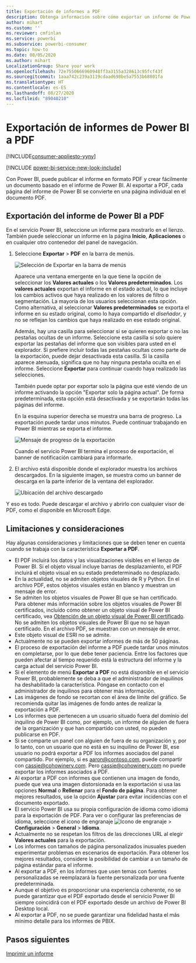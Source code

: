 ```yaml
---
title: Exportación de informes a PDF
description: Obtenga información sobre cómo exportar un informe de Power BI a PDF.
author: mihart
ms.custom: ''
ms.reviewer: cmfinlan
ms.service: powerbi
ms.subservice: powerbi-consumer
ms.topic: how-to
ms.date: 08/05/2020
ms.author: mihart
LocalizationGroup: Share your work
ms.openlocfilehash: 72e7550666960948ff3a3155a328613c95fcf43f
ms.sourcegitcommit: 1aaa742c239a3119cdaad698be5a7553b68801fa
ms.translationtype: HT
ms.contentlocale: es-ES
ms.lasthandoff: 08/27/2020
ms.locfileid: "89040210"
---
```

# <a name="export-reports-from-power-bi-to-pdf"></a>Exportación de informes de Power BI a PDF

[!INCLUDE[consumer-appliesto-yyny](../includes/consumer-appliesto-yyny.md)]

[!INCLUDE [power-bi-service-new-look-include](../includes/power-bi-service-new-look-include.md)]

Con Power BI, puede publicar el informe en formato PDF y crear fácilmente un documento basado en el informe de Power BI. Al exportar a PDF, cada página del informe de Power BI se convierte en una página individual en el documento PDF.

## <a name="export-your-power-bi-report-to-pdf"></a>Exportación del informe de Power BI a PDF
En el servicio Power BI, seleccione un informe para mostrarlo en el lienzo. También puede seleccionar un informe en la página **Inicio**, **Aplicaciones** o en cualquier otro contenedor del panel de navegación.

1. Seleccione **Exportar** > **PDF** en la barra de menús.

    ![Selección de Exportar en la barra de menús](media/end-user-pdf/power-bi-export.png)

    Aparece una ventana emergente en la que tiene la opción de seleccionar los **Valores actuales** o los **Valores predeterminados**. Los **valores actuales** exportan el informe en el estado actual, lo que incluye los cambios activos que haya realizado en los valores de filtro o segmentación. La mayoría de los usuarios seleccionan esta opción. Como alternativa, al seleccionar **Valores predeterminados** se exporta el informe en su estado original, como lo haya compartido el *diseñador*, y no se reflejan los cambios que haya realizado en ese estado original.
    
    Además, hay una casilla para seleccionar si se quieren exportar o no las pestañas ocultas de un informe. Seleccione esta casilla si solo quiere exportar las pestañas del informe que son visibles para usted en el explorador. Si prefiere incluir todas las pestañas ocultas como parte de la exportación, puede dejar desactivada esta casilla. Si la casilla aparece atenuada, significa que no hay ninguna pestaña oculta en el informe. Seleccione **Exportar** para continuar cuando haya realizado las selecciones.
    
    También puede optar por exportar solo la página que esté viendo de un informe activando la opción "Exportar solo la página actual".  De forma predeterminada, esta opción está desactivada y se exportarán todas las páginas del informe.
    
    En la esquina superior derecha se muestra una barra de progreso. La exportación puede tardar unos minutos. Puede continuar trabajando en Power BI mientras se exporta el informe.

    ![Mensaje de progreso de la exportación](media/end-user-pdf/power-bi-export-progress.png)

    Cuando el servicio Power BI termina el proceso de exportación, el banner de notificación cambiará para informarle.

2. El archivo está disponible donde el explorador muestra los archivos descargados. En la siguiente imagen, se muestra como un banner de descarga en la parte inferior de la ventana del explorador.

    ![Ubicación del archivo descargado](media/end-user-pdf/power-bi-export-done.png)

Y eso es todo. Puede descargar el archivo y abrirlo con cualquier visor de PDF, como el disponible en Microsoft Edge.


## <a name="limitations-and-considerations"></a>Limitaciones y consideraciones
Hay algunas consideraciones y limitaciones que se deben tener en cuenta cuando se trabaja con la característica **Exportar a PDF**.

* El PDF incluirá los datos y las visualizaciones visibles en el lienzo de Power BI. Si el objeto visual incluye barras de desplazamiento, el PDF incluirá el objeto visual en su estado predeterminado no desplazado.  
* En la actualidad, no se admiten objetos visuales de R y Python. En el archivo PDF, estos objetos visuales están en blanco y muestran un mensaje de error. 
* Se admiten los objetos visuales de Power BI que se han certificado. Para obtener más información sobre los objetos visuales de Power BI certificados, incluido cómo obtener un objeto visual de Power BI certificado, vea [Obtención de un objeto visual de Power BI certificado](../developer/visuals/power-bi-custom-visuals-certified.md). No se admiten los objetos visuales de Power BI que no se hayan certificado. En el archivo PDF, se muestran con un mensaje de error.
* Este objeto visual de ESRI no se admite.
* Actualmente no se pueden exportar informes de más de 50 páginas.
* El proceso de exportación del informe a PDF puede tardar unos minutos en completarse, por lo que debe tener paciencia. Entre los factores que pueden afectar al tiempo requerido está la estructura del informe y la carga actual del servicio Power BI.
* Si el elemento de menú **Exportar a PDF** no está disponible en el servicio Power BI, probablemente se deba a que el administrador de inquilinos ha deshabilitado la característica. Póngase en contacto con el administrador de inquilinos para obtener más información.
* Las imágenes de fondo se recortan con el área de límite del gráfico. Se recomienda quitar las imágenes de fondo antes de realizar la exportación a PDF.
* Los informes que pertenecen a un usuario situado fuera del dominio del inquilino de Power BI como, por ejemplo, un informe de alguien de fuera de la organización y que han compartido con usted, no pueden publicarse en PDF.
* Si se comparte un panel con alguien de fuera de su organización y, por lo tanto, con un usuario que no está en su inquilino de Power BI, ese usuario no podrá exportar a PDF los informes asociados del panel compartido. Por ejemplo, si es aaron@contoso.com, puede compartir con cassie@cohowinery.com. Pero cassie@cohowinery.com no puede exportar los informes asociados a PDF.
* Al exportar a PDF con informes que contienen una imagen de fondo, puede que vea una imagen distorsionada en la exportación si usa las opciones **Normal** o **Rellenar** para el **Fondo de página**. Para obtener mejores resultados, use la opción **Ajustar** para evitar incidencias con el documento exportado.
* El servicio Power BI usa su propia configuración de idioma como idioma para la exportación de PDF. Para ver o configurar las preferencias de idioma, seleccione el icono de engranaje ![Icono de engranaje](media/end-user-powerpoint/power-bi-settings-icon.png) > **Configuración** > **General** > **Idioma**.
* Actualmente no se respetan los filtros de las direcciones URL al elegir **Valores actuales** para la exportación.
* Los informes con tamaños de página personalizados inusuales pueden experimentar problemas en escenarios de exportación. Para obtener los mejores resultados, considere la posibilidad de cambiar a un tamaño de página estándar para el informe.
* Al exportar a PDF, en los informes que usen temas con fuentes personalizadas se reemplazará la fuente personalizada por una fuente predeterminada.
* Aunque el objetivo es proporcionar una experiencia coherente, no se puede garantizar que el PDF exportado desde el servicio Power BI siempre coincidirá con el PDF exportado desde un archivo de Power BI Desktop local.
* Al exportar a PDF, no se puede garantizar una fidelidad hasta el más mínimo detalle para los informes de PBIX.

## <a name="next-steps"></a>Pasos siguientes
[Imprimir un informe](end-user-print.md)
